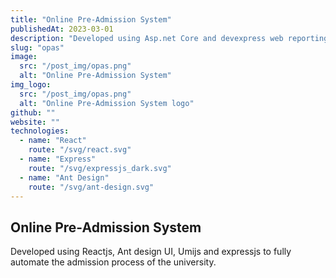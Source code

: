 ```yaml
---
title: "Online Pre-Admission System"
publishedAt: 2023-03-01
description: "Developed using Asp.net Core and devexpress web reporting as the replacement for pdfkit. It integrates to our web apps to allow designing, editing and printing of reports without recompiling the source code. 	"
slug: "opas"
image: 
  src: "/post_img/opas.png"
  alt: "Online Pre-Admission System"
img_logo:
  src: "/post_img/opas.png"
  alt: "Online Pre-Admission System logo"
github: ""
website: ""
technologies:
  - name: "React"
    route: "/svg/react.svg"
  - name: "Express"
    route: "/svg/expressjs_dark.svg"
  - name: "Ant Design"
    route: "/svg/ant-design.svg"
---
```


## Online Pre-Admission System

Developed using Reactjs, Ant design UI, Umijs and expressjs to fully automate the admission process of the university.	


